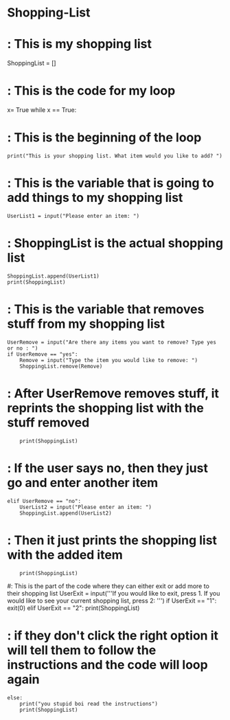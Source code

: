 # Shopping-List
# : This is my shopping list
ShoppingList = []

# : This is the code for my loop
x= True
while x == True:

# : This is the beginning of the loop
    print("This is your shopping list. What item would you like to add? ")
# : This is the variable that is going to add things to my shopping list
    UserList1 = input("Please enter an item: ")
# : ShoppingList is the actual shopping list
    ShoppingList.append(UserList1)
    print(ShoppingList)

# : This is the variable that removes stuff from my shopping list
    UserRemove = input("Are there any items you want to remove? Type yes or no : ")
    if UserRemove == "yes":
        Remove = input("Type the item you would like to remove: ")
        ShoppingList.remove(Remove)
# : After UserRemove removes stuff, it reprints the shopping list with the stuff removed
        print(ShoppingList)
# : If the user says no, then they just go and enter another item
    elif UserRemove == "no":
        UserList2 = input("Please enter an item: ")
        ShoppingList.append(UserList2)
# : Then it just prints the shopping list with the added item
        print(ShoppingList)
#: This is the part of the code where they can either exit or add more to their shopping list
    UserExit = input('''If you would like to exit, press 1.
                     If you would like to see your current shopping list, press 2: ''')
    if UserExit == "1":
        exit(0)
    elif UserExit == "2":
        print(ShoppingList)
# : if they don't click the right option it will tell them to follow the instructions and the code will loop again
    else:
        print("you stupid boi read the instructions")
        print(ShoppingList)
